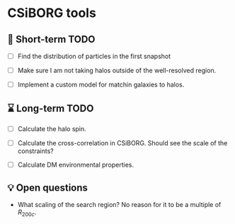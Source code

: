 # CSiBORG tools

## :scroll: Short-term TODO
- [ ] Find the distribution of particles in the first snapshot
- [ ] Make sure I am not taking halos outside of the well-resolved region.
- [ ] Implement a custom model for matchin galaxies to halos.


## :hourglass: Long-term TODO
- [ ] Calculate the halo spin.
- [ ] Calculate the cross-correlation in CSiBORG. Should see the scale of the constraints?
- [ ] Calculate DM environmental properties.


## :bulb: Open questions
- What scaling of the search region? No reason for it to be a multiple of $R_{200c}$.
